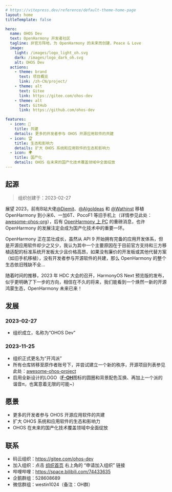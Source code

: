 ```yaml
---
# https://vitepress.dev/reference/default-theme-home-page
layout: home
titleTemplate: false

hero:
  name: OHOS Dev
  text: OpenHarmony 开发者社区
  tagline: 非官方阵地，为 OpenHarmony 的未来而创建，Peace & Love
  image:
    light: /images/logo_light_oh.svg
    dark: /images/logo_dark_oh.svg
    alt: OHOS Dev
  actions:
    - theme: brand
      text: 项目概览
      link: /zh-CN/project/
    - theme: alt
      text: Gitee
      link: https://gitee.com/ohos-dev
    - theme: alt
      text: GitHub
      link: https://github.com/ohos-dev

features:
  - icon: 🚄
    title: 共建
    details: 更多的开发者参与 OHOS 开源应用软件的共建
  - icon: 🏆
    title: 生态和影响力
    details: 扩大 OHOS 系统和应用软件的生态和影响力
  - icon: 🌍
    title: 国产化
    details: OHOS 在未来的国产化技术覆盖领域中全面绽放
---
```


<!-- 由于 home 布局没有 Markdown 的样式，所以要手动添加一个样式 -->
<div class="vp-doc external-link-icon-enabled">

## 起源

> 组织创建于：2023-02-27

展望 2023，前有B站大佬[@Diemit](https://space.bilibili.com/1570309)、[@AlgoIdeas](https://space.bilibili.com/36549646) 和 [@Wathinst](https://space.bilibili.com/384743347) 移植 OpenHarmony 到小米6、一加6T、PocoF1 等旧手机上（详情参见此处：[awesome-ohos-org](https://gitee.com/ohos-dev/awesome-ohos-org)），后有 [OpenHarmony 上 PC](https://mp.weixin.qq.com/s/486o6HZyvi0jqyivPnr6lQ) 的重磅消息，也许 OpenHarmony 的发展注定会成为国产化技术中的重要一环。

OpenHarmony 正在茁壮成长，虽然从 API 9 开始拥有完备的应用开发体系，但是开源应用软件却少之又少，我认为其中一个主要原因在于目前官方支持和三方移植适配的标准系统开发板太少且价格高昂，如果没有廉价的开发板或其他代替方案（如旧手机移植），没有开发者参与开源软件的共建，那么 OpenHarmony 的整个生态依旧残缺不全...

随着时间的推移，2023 年 HDC 大会的召开，HarmonyOS Next 预览版的发布，似乎更明确了下一步的方向，相信在不久的将来，我们能看到一个焕然一新的开源鸿蒙生态，OpenHarmony 未来已来！

## 发展

### 2023-02-27

- 组织成立，名称为“OHOS Dev”

### 2023-11-25

- 组织正式更名为“开鸿派”
- 所有仓库转移至原作者账号下，并尝试建立一个新的秩序，开源项目列表参见此处：[awesome-ohos-project](https://gitee.com/ohos-dev/awesome-ohos-project)
- 启用全新设计的LOGO（[**F-OH**](https://gitee.com/westinyang/f-oh)图标的圆圈和背景配色互换、再加上一个派的谐音π，也寓意着无限的可能~）

## 愿景

- 更多的开发者参与 OHOS 开源应用软件的共建
- 扩大 OHOS 系统和应用软件的生态和影响力
- OHOS 在未来的国产化技术覆盖领域中全面绽放

## 联系

- 码云组织：<https://gitee.com/ohos-dev>
- 加入组织：点击 [组织首页](https://gitee.com/ohos-dev) 右上角的 “申请加入组织” 链接
- 哔哩哔哩：<https://space.bilibili.com/74433635>
- 企鹅群组：528608689
- 微信群组：westin1024（备注：OH群）

</div>
